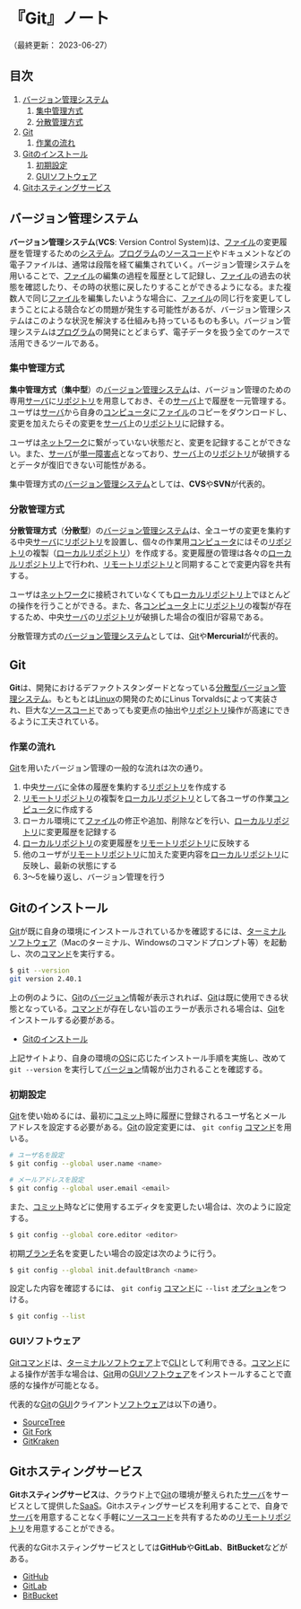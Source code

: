 # 『Git』ノート

（最終更新： 2023-06-27）


## 目次

1. [バージョン管理システム](#バージョン管理システム)
	1. [集中管理方式](#集中管理方式)
	1. [分散管理方式](#分散管理方式)
1. [Git](#git)
	1. [作業の流れ](#作業の流れ)
1. [Gitのインストール](#gitのインストール)
	1. [初期設定](#初期設定)
	1. [GUIソフトウェア](#guiソフトウェア)
1. [Gitホスティングサービス](#gitホスティングサービス)


## バージョン管理システム

**バージョン管理システム**(**VCS**: Version Control System)は、[ファイル](../../../../computer/software/_/chapters/file_system.md#ファイル)の変更履歴を管理するための[システム](../../../../system/_/chapters/system.md#システム)。[プログラム](../../../../programming/_/chapters/programming.md#プログラム)の[ソースコード](../../../../programming/_/chapters/programming.md#ソースコード)やドキュメントなどの電子ファイルは、通常は段階を経て編集されていく。バージョン管理システムを用いることで、[ファイル](../../../../computer/software/_/chapters/file_system.md#ファイル)の編集の過程を履歴として記録し、[ファイル](../../../../computer/software/_/chapters/file_system.md#ファイル)の過去の状態を確認したり、その時の状態に戻したりすることができるようになる。また複数人で同じ[ファイル](../../../../computer/software/_/chapters/file_system.md#ファイル)を編集したいような場合に、[ファイル](../../../../computer/software/_/chapters/file_system.md#ファイル)の同じ行を変更してしまうことによる競合などの問題が発生する可能性があるが、バージョン管理システムはこのような状況を解決する仕組みも持っているものも多い。バージョン管理システムは[プログラム](../../../../programming/_/chapters/programming.md#プログラム)の開発にとどまらず、電子データを扱う全てのケースで活用できるツールである。

### 集中管理方式

**集中管理方式**（**集中型**）の[バージョン管理システム](#バージョン管理システム)は、バージョン管理のための専用[サーバ](../../../../computer/_/chapters/computer.md#サーバ)に[リポジトリ](./create_repository.md#リポジトリ)を用意しておき、その[サーバ](../../../../computer/_/chapters/computer.md#サーバ)上で履歴を一元管理する。ユーザは[サーバ](../../../../computer/_/chapters/computer.md#サーバ)から自身の[コンピュータ](../../../../computer/_/chapters/computer.md#コンピュータ)に[ファイル](../../../../computer/software/_/chapters/file_system.md#ファイル)のコピーをダウンロードし、変更を加えたらその変更を[サーバ](../../../../computer/_/chapters/computer.md#サーバ)上の[リポジトリ](./create_repository.md#リポジトリ)に記録する。

ユーザは[ネットワーク](../../../../network/_/chapters/network.md#ネットワーク)に繋がっていない状態だと、変更を記録することができない。また、[サーバ](../../../../computer/_/chapters/computer.md#サーバ)が[単一障害点](../../../../system/_/chapters/system_architecture.md#単一障害点)となっており、[サーバ](../../../../computer/_/chapters/computer.md#サーバ)上の[リポジトリ](./create_repository.md#リポジトリ)が破損するとデータが復旧できない可能性がある。

集中管理方式の[バージョン管理システム](#バージョン管理システム)としては、**CVS**や**SVN**が代表的。

### 分散管理方式

**分散管理方式**（**分散型**）の[バージョン管理システム](#バージョン管理システム)は、全ユーザの変更を集約する中央[サーバ](../../../../computer/_/chapters/computer.md#サーバ)に[リポジトリ](./create_repository.md#リポジトリ)を設置し、個々の作業用[コンピュータ](../../../../computer/_/chapters/computer.md#コンピュータ)にはその[リポジトリ](./create_repository.md#リポジトリ)の複製（[ローカルリポジトリ](./record_history.md#ローカルリポジトリ)）を作成する。変更履歴の管理は各々の[ローカルリポジトリ](./record_history.md#ローカルリポジトリ)上で行われ、[リモートリポジトリ](./record_history.md#リモートリポジトリ)と同期することで変更内容を共有する。

ユーザは[ネットワーク](../../../../network/_/chapters/network.md#ネットワーク)に接続されていなくても[ローカルリポジトリ](./record_history.md#ローカルリポジトリ)上でほとんどの操作を行うことができる。また、各[コンピュータ](../../../../computer/_/chapters/computer.md#コンピュータ)上に[リポジトリ](./create_repository.md#リポジトリ)の複製が存在するため、中央[サーバ](../../../../computer/_/chapters/computer.md#サーバ)の[リポジトリ](./create_repository.md#リポジトリ)が破損した場合の復旧が容易である。

分散管理方式の[バージョン管理システム](#バージョン管理システム)としては、[Git](#git)や**Mercurial**が代表的。


## Git

**Git**は、開発におけるデファクトスタンダードとなっている[分散型](#分散管理方式)[バージョン管理システム](#バージョン管理システム)。もともとは[Linux](../../../../computer/software/_/chapters/operating_system.md#linux)の開発のためにLinus Torvaldsによって実装され、巨大な[ソースコード](../../../../programming/_/chapters/programming.md#ソースコード)であっても変更点の抽出や[リポジトリ](./create_repository.md#リポジトリ)操作が高速にできるように工夫されている。

### 作業の流れ

[Git](#git)を用いたバージョン管理の一般的な流れは次の通り。

1. 中央[サーバ](../../../../computer/_/chapters/computer.md#サーバ)に全体の履歴を集約する[リポジトリ](./create_repository.md#リポジトリ)を作成する
1. [リモートリポジトリ](./record_history.md#リモートリポジトリ)の複製を[ローカルリポジトリ](./record_history.md#ローカルリポジトリ)として各ユーザの作業[コンピュータ](../../../../computer/_/chapters/computer.md#コンピュータ)に作成する
1. ローカル環境にて[ファイル](../../../../computer/software/_/chapters/file_system.md#ファイル)の修正や追加、削除などを行い、[ローカルリポジトリ](./record_history.md#ローカルリポジトリ)に変更履歴を記録する
1. [ローカルリポジトリ](./record_history.md#ローカルリポジトリ)の変更履歴を[リモートリポジトリ](./record_history.md#リモートリポジトリ)に反映する
1. 他のユーザが[リモートリポジトリ](./record_history.md#リモートリポジトリ)に加えた変更内容を[ローカルリポジトリ](./record_history.md#ローカルリポジトリ)に反映し、最新の状態にする
1. 3～5を繰り返し、バージョン管理を行う


## Gitのインストール

[Git](#git)が既に自身の環境にインストールされているかを確認するには、[ターミナル](../../../../computer/linux/_/chapters/shell_and_terminal.md#ターミナル)[ソフトウェア](../../../../computer/software/_/chapters/software.md#応用ソフトウェア)（Macのターミナル、Windowsのコマンドプロンプト等）を起動し、次の[コマンド](../../../../computer/linux/_/chapters/basic_command.md#コマンド)を実行する。

```sh
$ git --version
git version 2.40.1
```

上の例のように、[Git](#git)の[バージョン](../../../../computer/software/_/chapters/package.md#バージョン)情報が表示されれば、[Git](#git)は既に使用できる状態となっている。[コマンド](../../../../computer/linux/_/chapters/basic_command.md#コマンド)が存在しない旨のエラーが表示される場合は、[Git](#git)をインストールする必要がある。

- [Gitのインストール](https://git-scm.com/book/en/v2/Getting-Started-Installing-Git)

上記サイトより、自身の環境の[OS](../../../../computer/software/_/chapters/operating_system.md#オペレーティングシステム)に応じたインストール手順を実施し、改めて `git --version` を実行して[バージョン](../../../../computer/software/_/chapters/package.md#バージョン)情報が出力されることを確認する。

### 初期設定

[Git](#git)を使い始めるには、最初に[コミット](./record_history.md#コミット)時に履歴に登録されるユーザ名とメールアドレスを設定する必要がある。[Git](#git)の設定変更には、 `git config` [コマンド](../../../../computer/linux/_/chapters/basic_command.md#コマンド)を用いる。

```sh
# ユーザ名を設定
$ git config --global user.name <name>

# メールアドレスを設定
$ git config --global user.email <email>
```

また、[コミット](./record_history.md#コミット)時などに使用するエディタを変更したい場合は、次のように設定する。

```sh
$ git config --global core.editor <editor>
```

初期[ブランチ](./branch.md#ブランチ)名を変更したい場合の設定は次のように行う。

```sh
$ git config --global init.defaultBranch <name>
```

設定した内容を確認するには、 `git config` [コマンド](../../../../computer/linux/_/chapters/basic_command.md#コマンド)に `--list` [オプション](../../../../computer/linux/_/chapters/basic_command.md#オプション)をつける。

```sh
$ git config --list
```

### GUIソフトウェア

[Git](#git)[コマンド](../../../../computer/linux/_/chapters/basic_command.md#コマンド)は、[ターミナル](../../../../computer/linux/_/chapters/shell_and_terminal.md#ターミナル)[ソフトウェア](../../../../computer/software/_/chapters/software.md#応用ソフトウェア)上で[CLI](../../../../computer/software/_/chapters/software.md#cui)として利用できる。[コマンド](../../../../computer/linux/_/chapters/basic_command.md#コマンド)による操作が苦手な場合は、[Git](#git)用の[GUI](../../../../computer/software/_/chapters/software.md#gui)[ソフトウェア](../../../../computer/software/_/chapters/software.md#応用ソフトウェア)をインストールすることで直感的な操作が可能となる。

代表的な[Git](#git)の[GUI](../../../../computer/software/_/chapters/software.md#gui)クライアント[ソフトウェア](../../../../computer/software/_/chapters/software.md#応用ソフトウェア)は以下の通り。

- [SourceTree](https://www.sourcetreeapp.com/)
- [Git Fork](https://git-fork.com/)
- [GitKraken](https://www.gitkraken.com/)


## Gitホスティングサービス

**Gitホスティングサービス**は、クラウド上で[Git](#git)の環境が整えられた[サーバ](../../../../computer/_/chapters/computer.md#サーバ)をサービスとして提供した[SaaS](../../../../system/_/chapters/system_architecture.md#saas)。Gitホスティングサービスを利用することで、自身で[サーバ](../../../../computer/_/chapters/computer.md#サーバ)を用意することなく手軽に[ソースコード](../../../../programming/_/chapters/programming.md#ソースコード)を共有するための[リモートリポジトリ](./record_history.md#リモートリポジトリ)を用意することができる。

代表的なGitホスティングサービスとしては**GitHub**や**GitLab**、**BitBucket**などがある。

- [GitHub](https://github.co.jp/)
- [GitLab](https://about.gitlab.com/)
- [BitBucket](https://bitbucket.org/)
